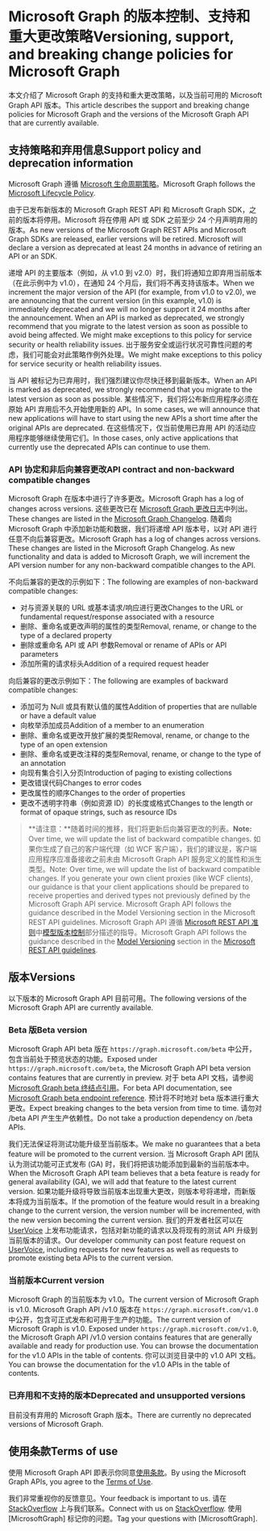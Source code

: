 # <a name="versioning-support-and-breaking-change-policies-for-microsoft-graph"></a><span data-ttu-id="35da1-101">Microsoft Graph 的版本控制、支持和重大更改策略</span><span class="sxs-lookup"><span data-stu-id="35da1-101">Versioning, support, and breaking change policies for Microsoft Graph</span></span> 

<span data-ttu-id="35da1-102">本文介绍了 Microsoft Graph 的支持和重大更改策略，以及当前可用的 Microsoft Graph API 版本。</span><span class="sxs-lookup"><span data-stu-id="35da1-102">This article describes the support and breaking change policies for Microsoft Graph and the versions of the Microsoft Graph API that are currently available.</span></span>

## <a name="support-policy-and-deprecation-information"></a><span data-ttu-id="35da1-103">支持策略和弃用信息</span><span class="sxs-lookup"><span data-stu-id="35da1-103">Support policy and deprecation information</span></span>

<span data-ttu-id="35da1-104">Microsoft Graph 遵循 [Microsoft 生命周期策略](https://support.microsoft.com/zh-CN/lifecycle)。</span><span class="sxs-lookup"><span data-stu-id="35da1-104">Microsoft Graph follows the [Microsoft Lifecycle Policy](https://support.microsoft.com/zh-CN/lifecycle).</span></span> 

<span data-ttu-id="35da1-p101">由于已发布新版本的 Microsoft Graph REST API 和 Microsoft Graph SDK，之前的版本将停用。Microsoft 将在停用 API 或 SDK 之前至少 24 个月声明弃用的版本。</span><span class="sxs-lookup"><span data-stu-id="35da1-p101">As new versions of the Microsoft Graph REST APIs and Microsoft Graph SDKs are released, earlier versions will be retired. Microsoft will declare a version as deprecated at least 24 months in advance of retiring an API or an SDK.</span></span> 

<span data-ttu-id="35da1-107">递增 API 的主要版本（例如，从 v1.0 到 v2.0）时，我们将通知立即弃用当前版本（在此示例中为 v1.0），在通知 24 个月后，我们将不再支持该版本。</span><span class="sxs-lookup"><span data-stu-id="35da1-107">When we increment the major version of the API (for example, from v1.0 to v2.0), we are announcing that the current version (in this example, v1.0) is immediately deprecated and we will no longer support it 24 months after the announcement. When an API is marked as deprecated, we strongly recommend that you migrate to the latest version as soon as possible to avoid being affected. We might make exceptions to this policy for service security or health reliability issues.</span></span> <span data-ttu-id="35da1-108">出于服务安全或运行状况可靠性问题的考虑，我们可能会对此策略作例外处理。</span><span class="sxs-lookup"><span data-stu-id="35da1-108">We might make exceptions to this policy for service security or health reliability issues.</span></span>  

<span data-ttu-id="35da1-109">当 API 被标记为已弃用时，我们强烈建议你尽快迁移到最新版本。</span><span class="sxs-lookup"><span data-stu-id="35da1-109">When an API is marked as deprecated, we strongly recommend that you migrate to the latest version as soon as possible.</span></span> <span data-ttu-id="35da1-110">某些情况下，我们将公布新应用程序必须在原始 API 弃用后不久开始使用新的 API。</span><span class="sxs-lookup"><span data-stu-id="35da1-110">In some cases, we will announce that new applications will have to start using the new APIs a short time after the original APIs are deprecated.</span></span> <span data-ttu-id="35da1-111">在这些情况下，仅当前使用已弃用 API 的活动应用程序能够继续使用它们。</span><span class="sxs-lookup"><span data-stu-id="35da1-111">In those cases, only active applications that currently use the deprecated APIs can continue to use them.</span></span>   

### <a name="api-contract-and-non-backward-compatible-changes"></a><span data-ttu-id="35da1-112">API 协定和非后向兼容更改</span><span class="sxs-lookup"><span data-stu-id="35da1-112">API contract and non-backward compatible changes</span></span>

<span data-ttu-id="35da1-113">Microsoft Graph 在版本中进行了许多更改。</span><span class="sxs-lookup"><span data-stu-id="35da1-113">Microsoft Graph has a log of changes across versions.</span></span> <span data-ttu-id="35da1-114">这些更改已在 [Microsoft Graph 更改日志](changelog.md)中列出。</span><span class="sxs-lookup"><span data-stu-id="35da1-114">These changes are listed in the [Microsoft Graph Changelog](changelog.md).</span></span> <span data-ttu-id="35da1-115">随着向 Microsoft Graph 中添加新功能和数据，我们将递增 API 版本号，以对 API 进行任意不向后兼容更改。</span><span class="sxs-lookup"><span data-stu-id="35da1-115">Microsoft Graph has a log of changes across versions. These changes are listed in the Microsoft Graph Changelog. As new functionality and data is added to Microsoft Graph, we will increment the API version number for any non-backward compatible changes to the API.</span></span> 

<span data-ttu-id="35da1-116">不向后兼容的更改的示例如下：</span><span class="sxs-lookup"><span data-stu-id="35da1-116">The following are examples of non-backward compatible changes:</span></span>

 - <span data-ttu-id="35da1-117">对与资源关联的 URL 或基本请求/响应进行更改</span><span class="sxs-lookup"><span data-stu-id="35da1-117">Changes to the URL or fundamental request/response associated with a resource</span></span>    
 - <span data-ttu-id="35da1-118">删除、重命名或更改声明的属性的类型</span><span class="sxs-lookup"><span data-stu-id="35da1-118">Removal, rename, or change to the type of a declared property</span></span>
 - <span data-ttu-id="35da1-119">删除或重命名 API 或 API 参数</span><span class="sxs-lookup"><span data-stu-id="35da1-119">Removal or rename of APIs or API parameters</span></span>
 - <span data-ttu-id="35da1-120">添加所需的请求标头</span><span class="sxs-lookup"><span data-stu-id="35da1-120">Addition of a required request header</span></span>

<span data-ttu-id="35da1-121">向后兼容的更改示例如下：</span><span class="sxs-lookup"><span data-stu-id="35da1-121">The following are examples of backward compatible changes:</span></span>

 - <span data-ttu-id="35da1-122">添加可为 Null 或具有默认值的属性</span><span class="sxs-lookup"><span data-stu-id="35da1-122">Addition of properties that are nullable or have a default value</span></span>
 - <span data-ttu-id="35da1-123">向枚举添加成员</span><span class="sxs-lookup"><span data-stu-id="35da1-123">Addition of a member to an enumeration</span></span>
 - <span data-ttu-id="35da1-124">删除、重命名或更改开放扩展的类型</span><span class="sxs-lookup"><span data-stu-id="35da1-124">Removal, rename, or change to the type of an open extension</span></span>
 - <span data-ttu-id="35da1-125">删除、重命名或更改注释的类型</span><span class="sxs-lookup"><span data-stu-id="35da1-125">Removal, rename, or change to the type of an annotation</span></span>
 - <span data-ttu-id="35da1-126">向现有集合引入分页</span><span class="sxs-lookup"><span data-stu-id="35da1-126">Introduction of paging to existing collections</span></span>
 - <span data-ttu-id="35da1-127">更改错误代码</span><span class="sxs-lookup"><span data-stu-id="35da1-127">Changes to error codes</span></span>
 - <span data-ttu-id="35da1-128">更改属性的顺序</span><span class="sxs-lookup"><span data-stu-id="35da1-128">Changes to the order of properties</span></span>
 - <span data-ttu-id="35da1-129">更改不透明字符串（例如资源 ID）的长度或格式</span><span class="sxs-lookup"><span data-stu-id="35da1-129">Changes to the length or format of opaque strings, such as resource IDs</span></span>

><span data-ttu-id="35da1-130">**请注意：**随着时间的推移，我们将更新后向兼容更改的列表。</span><span class="sxs-lookup"><span data-stu-id="35da1-130">**Note:** Over time, we will update the list of backward compatible changes.</span></span> <span data-ttu-id="35da1-131">如果你生成了自己的客户端代理（如 WCF 客户端），我们的建议是，客户端应用程序应准备接收之前未由 Microsoft Graph API 服务定义的属性和派生类型。</span><span class="sxs-lookup"><span data-stu-id="35da1-131">Note: Over time, we will update the list of backward compatible changes. If you generate your own client proxies (like WCF clients), our guidance is that your client applications should be prepared to receive properties and derived types not previously defined by the Microsoft Graph API service. Microsoft Graph API follows the guidance described in the Model Versioning section in the Microsoft REST API guidelines.</span></span> <span data-ttu-id="35da1-132">Microsoft Graph API 遵循 [Microsoft REST API 准则](https://github.com/microsoft/api-guidelines/)中[模型版本控制](https://github.com/microsoft/api-guidelines/blob/master/Guidelines.md#12-versioning)部分描述的指导。</span><span class="sxs-lookup"><span data-stu-id="35da1-132">Microsoft Graph API follows the guidance described in the [Model Versioning](https://github.com/microsoft/api-guidelines/blob/master/Guidelines.md#12-versioning) section in the [Microsoft REST API guidelines](https://github.com/microsoft/api-guidelines/).</span></span> 

## <a name="versions"></a><span data-ttu-id="35da1-133">版本</span><span class="sxs-lookup"><span data-stu-id="35da1-133">Versions</span></span>

<span data-ttu-id="35da1-134">以下版本的 Microsoft Graph API 目前可用。</span><span class="sxs-lookup"><span data-stu-id="35da1-134">The following versions of the Microsoft Graph API are currently available.</span></span>

### <a name="beta-version"></a><span data-ttu-id="35da1-135">Beta 版</span><span class="sxs-lookup"><span data-stu-id="35da1-135">Beta version</span></span>
<span data-ttu-id="35da1-136">Microsoft Graph API beta 版在 `https://graph.microsoft.com/beta` 中公开，包含当前处于预览状态的功能。</span><span class="sxs-lookup"><span data-stu-id="35da1-136">Exposed under `https://graph.microsoft.com/beta`, the Microsoft Graph API beta version contains features that are currently in preview.</span></span> <span data-ttu-id="35da1-137">对于 beta API 文档，请参阅 [Microsoft Graph beta 终结点引用](../api-reference/beta/beta-overview.md)。</span><span class="sxs-lookup"><span data-stu-id="35da1-137">For beta API documentation, see [Microsoft Graph beta endpoint reference](../api-reference/beta/beta-overview.md).</span></span> <span data-ttu-id="35da1-138">预计将不时地对 beta 版本进行重大更改。</span><span class="sxs-lookup"><span data-stu-id="35da1-138">Expect breaking changes to the beta version from time to time.</span></span> <span data-ttu-id="35da1-139">请勿对 /beta API 产生生产依赖性。</span><span class="sxs-lookup"><span data-stu-id="35da1-139">Do not take a production dependency on /beta APIs.</span></span>

<span data-ttu-id="35da1-140">我们无法保证将测试功能升级至当前版本。</span><span class="sxs-lookup"><span data-stu-id="35da1-140">We make no guarantees that a beta feature will be promoted to the current version.</span></span> <span data-ttu-id="35da1-141">当 Microsoft Graph API 团队认为测试功能可正式发布 (GA) 时，我们将把该功能添加到最新的当前版本中。</span><span class="sxs-lookup"><span data-stu-id="35da1-141">When the Microsoft Graph API team believes that a beta feature is ready for general availability (GA), we will add that feature to the latest current version.</span></span> <span data-ttu-id="35da1-142">如果功能升级将导致当前版本出现重大更改，则版本号将递增，而新版本将成为当前版本。</span><span class="sxs-lookup"><span data-stu-id="35da1-142">If the promotion of the feature would result in a breaking change to the current version, the version number will be incremented, with the new version becoming the current version.</span></span>
<span data-ttu-id="35da1-143">我们的开发者社区可以在 [UserVoice](https://officespdev.uservoice.com/) 上发布功能请求，包括对新功能的请求以及将现有的测试 API 升级到当前版本的请求。</span><span class="sxs-lookup"><span data-stu-id="35da1-143">Our developer community can post feature request on [UserVoice](https://officespdev.uservoice.com/), including requests for new features as well as requests to promote existing beta APIs to the current version.</span></span> 

### <a name="current-version"></a><span data-ttu-id="35da1-144">当前版本</span><span class="sxs-lookup"><span data-stu-id="35da1-144">Current version</span></span>

<span data-ttu-id="35da1-145">Microsoft Graph 的当前版本为 v1.0。</span><span class="sxs-lookup"><span data-stu-id="35da1-145">The current version of Microsoft Graph is v1.0.</span></span> <span data-ttu-id="35da1-146">Microsoft Graph API /v1.0 版本在 `https://graph.microsoft.com/v1.0` 中公开，包含可正式发布和可用于生产的功能。</span><span class="sxs-lookup"><span data-stu-id="35da1-146">The current version of Microsoft Graph is v1.0. Exposed under `https://graph.microsoft.com/v1.0`, the Microsoft Graph API /v1.0 version contains features that are generally available and ready for production use. You can browse the documentation for the v1.0 APIs in the table of contents.</span></span> <span data-ttu-id="35da1-147">你可以浏览目录中的 v1.0 API 文档。</span><span class="sxs-lookup"><span data-stu-id="35da1-147">You can browse the documentation for the v1.0 APIs in the table of contents.</span></span>

### <a name="deprecated-and-unsupported-versions"></a><span data-ttu-id="35da1-148">已弃用和不支持的版本</span><span class="sxs-lookup"><span data-stu-id="35da1-148">Deprecated and unsupported versions</span></span>

<span data-ttu-id="35da1-149">目前没有弃用的 Microsoft Graph 版本。</span><span class="sxs-lookup"><span data-stu-id="35da1-149">There are currently no deprecated versions of Microsoft Graph.</span></span>

## <a name="terms-of-use"></a><span data-ttu-id="35da1-150">使用条款</span><span class="sxs-lookup"><span data-stu-id="35da1-150">Terms of use</span></span>

<span data-ttu-id="35da1-151">使用 Microsoft Graph API 即表示你同意[使用条款](https://msdn.microsoft.com/zh-CN/cc300389)。</span><span class="sxs-lookup"><span data-stu-id="35da1-151">By using the Microsoft Graph APIs, you agree to the [Terms of Use](https://msdn.microsoft.com/zh-CN/cc300389).</span></span> 

<span data-ttu-id="35da1-152">我们非常重视你的反馈意见。</span><span class="sxs-lookup"><span data-stu-id="35da1-152">Your feedback is important to us.</span></span> <span data-ttu-id="35da1-153">请在 [StackOverflow](https://stackoverflow.com/questions/tagged/microsoftgraph?sort=newest) 上与我们联系。</span><span class="sxs-lookup"><span data-stu-id="35da1-153">Connect with us on [StackOverflow](https://stackoverflow.com/questions/tagged/microsoftgraph?sort=newest).</span></span> <span data-ttu-id="35da1-154">使用 [MicrosoftGraph] 标记你的问题。</span><span class="sxs-lookup"><span data-stu-id="35da1-154">Tag your questions with [MicrosoftGraph].</span></span>
